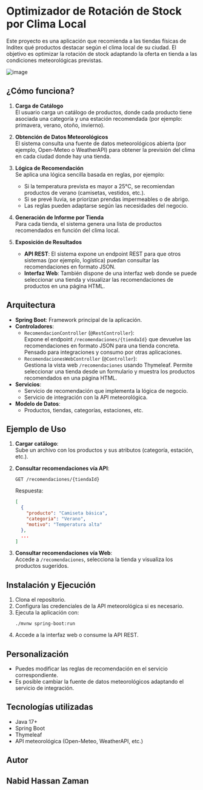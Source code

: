 # Optimizador de Rotación de Stock por Clima Local

Este proyecto es una aplicación que recomienda a las tiendas físicas de Inditex qué productos destacar según el clima local de su ciudad. El objetivo es optimizar la rotación de stock adaptando la oferta en tienda a las condiciones meteorológicas previstas.

![image](https://github.com/user-attachments/assets/cb6dc5e7-1242-47c7-8e23-e11b8dae02e2)


## ¿Cómo funciona?

1. **Carga de Catálogo**  
   El usuario carga un catálogo de productos, donde cada producto tiene asociada una categoría y una estación recomendada (por ejemplo: primavera, verano, otoño, invierno).

2. **Obtención de Datos Meteorológicos**  
   El sistema consulta una fuente de datos meteorológicos abierta (por ejemplo, Open-Meteo o WeatherAPI) para obtener la previsión del clima en cada ciudad donde hay una tienda.

3. **Lógica de Recomendación**  
   Se aplica una lógica sencilla basada en reglas, por ejemplo:
   - Si la temperatura prevista es mayor a 25°C, se recomiendan productos de verano (camisetas, vestidos, etc.).
   - Si se prevé lluvia, se priorizan prendas impermeables o de abrigo.
   - Las reglas pueden adaptarse según las necesidades del negocio.

4. **Generación de Informe por Tienda**  
   Para cada tienda, el sistema genera una lista de productos recomendados en función del clima local.

5. **Exposición de Resultados**  
   - **API REST**: El sistema expone un endpoint REST para que otros sistemas (por ejemplo, logística) puedan consultar las recomendaciones en formato JSON.
   - **Interfaz Web**: También dispone de una interfaz web donde se puede seleccionar una tienda y visualizar las recomendaciones de productos en una página HTML.

## Arquitectura

- **Spring Boot**: Framework principal de la aplicación.
- **Controladores**:
  - `RecomendacionController` (`@RestController`):  
    Expone el endpoint `/recomendaciones/{tiendaId}` que devuelve las recomendaciones en formato JSON para una tienda concreta. Pensado para integraciones y consumo por otras aplicaciones.
  - `RecomendacionesWebController` (`@Controller`):  
    Gestiona la vista web `/recomendaciones` usando Thymeleaf. Permite seleccionar una tienda desde un formulario y muestra los productos recomendados en una página HTML.
- **Servicios**:
  - Servicio de recomendación que implementa la lógica de negocio.
  - Servicio de integración con la API meteorológica.
- **Modelo de Datos**:
  - Productos, tiendas, categorías, estaciones, etc.

## Ejemplo de Uso

1. **Cargar catálogo**:  
   Sube un archivo con los productos y sus atributos (categoría, estación, etc.).

2. **Consultar recomendaciones vía API**:  
   ```
   GET /recomendaciones/{tiendaId}
   ```
   Respuesta:
   ```json
   [
     {
       "producto": "Camiseta básica",
       "categoria": "Verano",
       "motivo": "Temperatura alta"
     },
     ...
   ]
   ```

3. **Consultar recomendaciones vía Web**:  
   Accede a `/recomendaciones`, selecciona la tienda y visualiza los productos sugeridos.

## Instalación y Ejecución

1. Clona el repositorio.
2. Configura las credenciales de la API meteorológica si es necesario.
3. Ejecuta la aplicación con:
   ```
   ./mvnw spring-boot:run
   ```
4. Accede a la interfaz web o consume la API REST.

## Personalización

- Puedes modificar las reglas de recomendación en el servicio correspondiente.
- Es posible cambiar la fuente de datos meteorológicos adaptando el servicio de integración.

## Tecnologías utilizadas

- Java 17+
- Spring Boot
- Thymeleaf
- API meteorológica (Open-Meteo, WeatherAPI, etc.)

## Autor

Nabid Hassan Zaman
---
